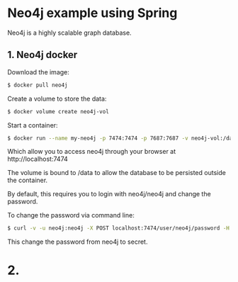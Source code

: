 # Neo4j example using Spring

Neo4j is a highly scalable graph database.

## 1. Neo4j docker

Download the image:
```bash
$ docker pull neo4j
```

Create a volume to store the data:
```bash
$ docker volume create neo4j-vol
```

Start a container:
```bash
$ docker run --name my-neo4j -p 7474:7474 -p 7687:7687 -v neo4j-vol:/data -d neo4j
```

Which allow you to access neo4j through your browser at http://localhost:7474

The volume is bound to /data to allow the database to be persisted outside the container.

By default, this requires you to login with neo4j/neo4j and change the password.

To change the password via command line:
```bash
$ curl -v -u neo4j:neo4j -X POST localhost:7474/user/neo4j/password -H "Content-type:application/json" -d "{\"password\":\"secret\"}"
```

This change the password from neo4j to secret.

# 2.